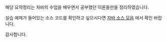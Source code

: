 해당 요약정리는 자바의 수업을 배우면서 공부했던 이론들만을 정리하였습니다.

실습 예제가 들어있는 소스 코드를 확인하고 싶으시다면 [자바 소스 모음](https://github.com/Alipheese16th/webPro/tree/main/source/01_Java)
에서 확인 바랍니다. 

감사합니다.
